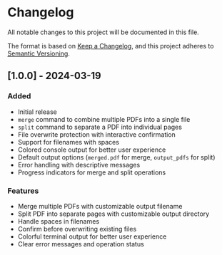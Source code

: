 # Changelog

All notable changes to this project will be documented in this file.

The format is based on [Keep a Changelog](https://keepachangelog.com/en/1.0.0/),
and this project adheres to [Semantic Versioning](https://semver.org/spec/v2.0.0.html).

## [1.0.0] - 2024-03-19

### Added
- Initial release
- `merge` command to combine multiple PDFs into a single file
- `split` command to separate a PDF into individual pages
- File overwrite protection with interactive confirmation
- Support for filenames with spaces
- Colored console output for better user experience
- Default output options (`merged.pdf` for merge, `output_pdfs` for split)
- Error handling with descriptive messages
- Progress indicators for merge and split operations

### Features
- Merge multiple PDFs with customizable output filename
- Split PDF into separate pages with customizable output directory
- Handle spaces in filenames
- Confirm before overwriting existing files
- Colorful terminal output for better user experience
- Clear error messages and operation status 